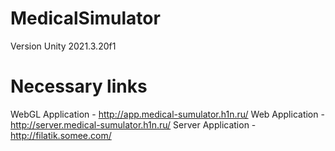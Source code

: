 # MedicalSimulator
Version Unity 2021.3.20f1

# Necessary links
WebGL Application - http://app.medical-sumulator.h1n.ru/
Web Application - http://server.medical-sumulator.h1n.ru/
Server Application - http://filatik.somee.com/

